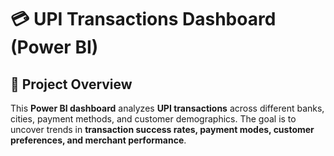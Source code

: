 # 💳 UPI Transactions Dashboard (Power BI)
## 📌 Project Overview
This **Power BI dashboard** analyzes **UPI transactions** across different banks, cities, payment methods, and customer demographics. The goal is to uncover trends in **transaction success rates, payment modes, customer preferences, and merchant performance**.
